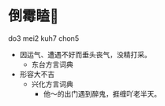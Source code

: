 # 倒霉瞌𥅻
do3 mei2 kuh7 chon5
+ 因运气、遭遇不好而垂头丧气，没精打采。
  * 东台方言词典
+ 形容大不吉
  * 兴化方言词典
    - 他～的出门遇到醉鬼，捱缠吖老半天。
